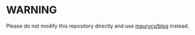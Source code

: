 # WARNING

Please do not modify this repository directly and use [maurycy/blog](https://github.com/maurycy/blog) instead.
